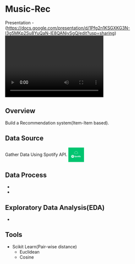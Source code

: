 # Music-Rec
Presentation - (https://docs.google.com/presentation/d/1Pfg2n1KSGXKG3N-I3g5MKp2Su8YuQaN-lE8QANiySgQ/edit?usp=sharing)
<br/>
<video src="static/Images/Song_Recommendation.mp4" width="320" height="200" controls preload></video>
## Overview
Build a Recommendation system(Item-Item based). 

## Data Source 
Gather Data Using Spotify API. 
<img src="static/Images/Spotify_logo.png" align="center" width="10%">

## Data Process 
- 
-  
## Exploratory Data Analysis(EDA)
- 
## Tools<br/>
- Scikit Learn(Pair-wise distance)
    - Euclidean 
    - Cosine 
